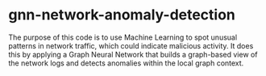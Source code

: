 # gnn-network-anomaly-detection
The purpose of this code is to use Machine Learning to spot unusual patterns in network traffic, which could indicate malicious activity. It does this by applying a Graph Neural Network that builds a graph-based view of the network logs and detects anomalies within the local graph context.
